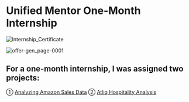 # Unified Mentor One-Month Internship

![Internship_Certificate](https://github.com/Saquibtechlotraining/Unified-Mentor-Internship-Projects/assets/91885135/fc1118d6-78a9-451f-b971-4b4f6a8175c0)

![offer-gen_page-0001](https://github.com/Saquibtechlotraining/Unified-Mentor-Internship-Projects/assets/91885135/9048e8a5-5a91-40ce-97b0-baad8f85ac23)

## For a one-month internship, I was assigned two projects:

 ① [Analyzing Amazon Sales Data](https://github.com/Saquibtechlotraining/Unified-Mentor-Internship-Projects/tree/main/Analyzing_Amazon_Sales_Project)
 ② [Atliq Hospitality Analysis](https://github.com/Saquibtechlotraining/Unified-Mentor-Internship-Projects/tree/main/Atliq_Hospitality_Analysis_Project)

